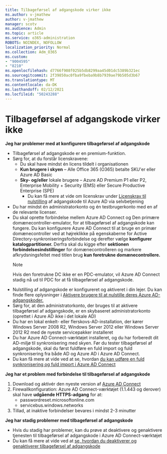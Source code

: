 ```yaml
---
title: Tilbageførsel af adgangskode virker ikke
ms.author: v-jmathew
author: v-jmathew
manager: scotv
ms.audience: Admin
ms.topic: article
ms.service: o365-administration
ROBOTS: NOINDEX, NOFOLLOW
localization_priority: Normal
ms.collection: Adm_O365
ms.custom:
- "9004595"
- "8210"
ms.openlocfilehash: d7766f908f025b5db8299aa45d01dc5389b321ec
ms.sourcegitcommit: 2f39850ac0fba9fbeba9b8b7939ae79b505d3b67
ms.translationtype: MT
ms.contentlocale: da-DK
ms.lasthandoff: 02/12/2021
ms.locfileid: "50243288"
---
```

# <a name="password-writeback-is-not-working"></a>Tilbageførsel af adgangskode virker ikke

**Jeg har problemer med at konfigurere tilbageførsel af adgangskode**

- Tilbageførsel af adgangskode er en premium-funktion.
- Sørg for, at du forstår licenskravene:
  - Du skal have mindst én licens tildelt i organisationen
  - **Kun brugere i skyen** – Alle Office 365 (O365) betalte SKU'er eller Azure AD Basic
  - **Sky- og/eller** lokale brugere – Azure AD Premium P1 eller P2, Enterprise Mobility + Security (EMS) eller Secure Productive Enterprise (SPE)
    - Du kan få mere at vide om licenskrav under [Licenskrav til nulstilling](https://docs.microsoft.com/azure/active-directory/active-directory-passwords-licensing) af adgangskode til Azure AD via selvbetjening
- Du har mindst én administratorkonto og én testbrugerkonto med en af de relevante licenser.
- Du skal oprette forbindelse mellem Azure AD Connect og Den primære domænecontroller-emulator, for at tilbageførsel af adgangskode kan fungere. Du kan konfigurere Azure AD Connect til at bruge en  primær domænecontroller ved at højreklikke på egenskaberne for Active Directory-synkroniseringsforbindelse og derefter vælge **konfigurer katalogpartitioner.** Derfra skal du kigge efter **sektionen forbindelsesindstillinger** for domænecontrolleren og markere afkrydsningsfeltet med titlen brug **kun foretrukne domænecontrollere.**
  > [!NOTE]
  > Hvis den foretrukne DC ikke er en PDC-emulator, vil Azure AD Connect stadig nå ud til PDC for at få tilbageførsel af adgangskode.
- Nulstilling af adgangskode er konfigureret og aktiveret i din lejer. Du kan finde flere oplysninger i [Aktivere brugere til at nulstille deres Azure AD-adgangskoder.](https://docs.microsoft.com/azure/active-directory/active-directory-passwords-getting-started)
- Sørg for, at den administratorkonto, der bruges til at aktivere tilbageførsel af adgangskode, er en skybaseret administratorkonto (oprettet i Azure AD ikke i det lokale AD)
- Du har en lokal enkelt- eller flerskovs-AD-installation, der kører Windows Server 2008 R2, Windows Server 2012 eller Windows Server 2012 R2 med de nyeste servicepakker installeret
- Du har Azure AD Connect-værktøjet installeret, og du har forberedt dit AD-miljø til synkronisering med skyen. Før du tester tilbageførsel af adgangskode, skal du først fuldføre en fuld import og fuld synkronisering fra både AD og Azure AD i Azure AD Connect.
- Du kan få mere at vide ved at se, hvordan [du kan udføre en fuld synkronisering og fuld import i Azure AD Connect](https://docs.microsoft.com/azure/active-directory/connect/active-directory-aadconnectsync-operations)

**Jeg har et problem med forbindelse til tilbageførsel af adgangskode**

1. Download og aktivér den nyeste version af [Azure AD Connect](https://www.microsoft.com/download/details.aspx?id=47594)
2. Firewallkonfiguration: Azure AD Connect-værktøjet (1.1.443 og derover) skal have **udgående HTTPS-adgang** for at:
    - passwordreset.microsoftonline.com
    - servicebus.windows.networks
3. Tillad, at inaktive forbindelser bevares i mindst 2-3 minutter

**Jeg har stadig problemer med tilbageførsel af adgangskode**

- Hvis du stadig har problemer, kan du prøve at deaktivere og genaktivere tjenesten til tilbageførsel af adgangskode i Azure AD Connect-værktøjet
- Du kan få mere at vide ved at [se, hvordan du deaktiverer og genaktiverer tilbageførsel af adgangskode](https://docs.microsoft.com/azure/active-directory/active-directory-passwords-troubleshoot)
